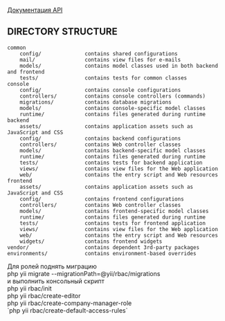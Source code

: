 
[Документация API](/docs/api/main.md "Документация API")

DIRECTORY STRUCTURE
-------------------

```
common
    config/              contains shared configurations
    mail/                contains view files for e-mails
    models/              contains model classes used in both backend and frontend
    tests/               contains tests for common classes    
console
    config/              contains console configurations
    controllers/         contains console controllers (commands)
    migrations/          contains database migrations
    models/              contains console-specific model classes
    runtime/             contains files generated during runtime
backend
    assets/              contains application assets such as JavaScript and CSS
    config/              contains backend configurations
    controllers/         contains Web controller classes
    models/              contains backend-specific model classes
    runtime/             contains files generated during runtime
    tests/               contains tests for backend application    
    views/               contains view files for the Web application
    web/                 contains the entry script and Web resources
frontend
    assets/              contains application assets such as JavaScript and CSS
    config/              contains frontend configurations
    controllers/         contains Web controller classes
    models/              contains frontend-specific model classes
    runtime/             contains files generated during runtime
    tests/               contains tests for frontend application
    views/               contains view files for the Web application
    web/                 contains the entry script and Web resources
    widgets/             contains frontend widgets
vendor/                  contains dependent 3rd-party packages
environments/            contains environment-based overrides
```
<p>
Для ролей поднять миграцию <br>
    php yii migrate --migrationPath=@yii/rbac/migrations <br>
и выполнить консольный скрипт <br>
    php yii rbac/init <br>
    php yii rbac/create-editor <br>
    php yii rbac/create-company-manager-role <br>
    `php yii rbac/create-default-access-rules` <br>
</p>